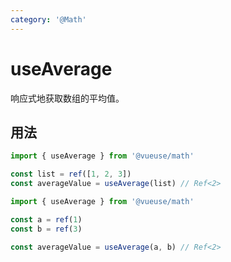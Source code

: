 ```yaml
---
category: '@Math'
---
```


# useAverage

响应式地获取数组的平均值。

## 用法

```ts
import { useAverage } from '@vueuse/math'

const list = ref([1, 2, 3])
const averageValue = useAverage(list) // Ref<2>
```

```ts
import { useAverage } from '@vueuse/math'

const a = ref(1)
const b = ref(3)

const averageValue = useAverage(a, b) // Ref<2>
```
